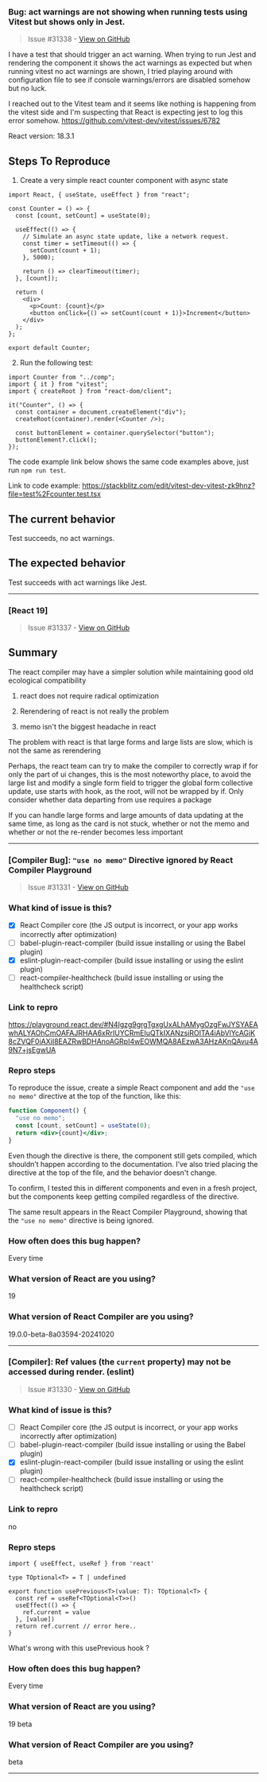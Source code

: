 ### Bug: act warnings are not showing when running tests using Vitest but shows only in Jest. 

> Issue #31338 - [View on GitHub](https://github.com/facebook/react/issues/31338)

I have a test that should trigger an act warning. When trying to run Jest and rendering the component it shows the act warnings as expected but when running vitest no act warnings are shown, I tried playing around with configuration file to see if console warnings/errors are disabled somehow but no luck.

I reached out to the Vitest team and it seems like nothing is happening from the vitest side and I'm suspecting that React is expecting jest to log this error somehow. https://github.com/vitest-dev/vitest/issues/6782


React version: 18.3.1

## Steps To Reproduce

1. Create a very simple react counter component with async state 
```
import React, { useState, useEffect } from "react";

const Counter = () => {
  const [count, setCount] = useState(0);

  useEffect(() => {
    // Simulate an async state update, like a network request.
    const timer = setTimeout(() => {
      setCount(count + 1);
    }, 5000);

    return () => clearTimeout(timer);
  }, [count]);

  return (
    <div>
      <p>Count: {count}</p>
      <button onClick={() => setCount(count + 1)}>Increment</button>
    </div>
  );
};

export default Counter;
```
2. Run the following test:
```
import Counter from "../comp";
import { it } from "vitest";
import { createRoot } from "react-dom/client";

it("Counter", () => {
  const container = document.createElement("div");
  createRoot(container).render(<Counter />);

  const buttonElement = container.querySelector("button"); 
  buttonElement?.click();
});
```


The code example link below shows the same code examples above, just run `npm run test`.

Link to code example: https://stackblitz.com/edit/vitest-dev-vitest-zk9hnz?file=test%2Fcounter.test.tsx



## The current behavior
Test succeeds, no act warnings.

## The expected behavior
Test succeeds with act warnings like Jest.


---

### [React 19]

> Issue #31337 - [View on GitHub](https://github.com/facebook/react/issues/31337)

## Summary

The react compiler may have a simpler solution while maintaining good old ecological compatibility

1. react does not require radical optimization

2. Rerendering of react is not really the problem

3. memo isn't the biggest headache in react

The problem with react is that large forms and large lists are slow, which is not the same as rerendering



Perhaps, the react team can try to make the compiler to correctly wrap if for only the part of ui changes, this is the most noteworthy place, to avoid the large list and modify a single form field to trigger the global form collective update, use starts with hook, as the root, will not be wrapped by if. Only consider whether data departing from use requires a package



If you can handle large forms and large amounts of data updating at the same time, as long as the card is not stuck, whether or not the memo and whether or not the re-render becomes less important

---

### [Compiler Bug]: `"use no memo"` Directive ignored by React Compiler Playground

> Issue #31331 - [View on GitHub](https://github.com/facebook/react/issues/31331)

### What kind of issue is this?

- [X] React Compiler core (the JS output is incorrect, or your app works incorrectly after optimization)
- [ ] babel-plugin-react-compiler (build issue installing or using the Babel plugin)
- [x] eslint-plugin-react-compiler (build issue installing or using the eslint plugin)
- [ ] react-compiler-healthcheck (build issue installing or using the healthcheck script)

### Link to repro

https://playground.react.dev/#N4Igzg9grgTgxgUxALhAMygOzgFwJYSYAEAwhALYAOhCmOAFAJRHAA6xRrIUYCRmEIuQTkIXANzsiROITA4iAbVlYcAGiK8cZVQF0iAXiI8EAZRwBDHAnoAGRpI4wEOWMQA8AEzwA3AHzAKnQAvu4A9N7+jsEgwUA

### Repro steps

To reproduce the issue, create a simple React component and add the `"use no memo"` directive at the top of the function, like this:
```jsx
function Component() {
  "use no memo";
  const [count, setCount] = useState(0);
  return <div>{count}</div>;
}
```
Even though the directive is there, the component still gets compiled, which shouldn’t happen according to the documentation. I’ve also tried placing the directive at the top of the file, and the behavior doesn't change.

To confirm, I tested this in different components and even in a fresh project, but the components keep getting compiled regardless of the directive.

The same result appears in the React Compiler Playground, showing that the `"use no memo"` directive is being ignored.


### How often does this bug happen?

Every time

### What version of React are you using?

19

### What version of React Compiler are you using?

19.0.0-beta-8a03594-20241020

---

### [Compiler]: Ref values (the `current` property) may not be accessed during render. (eslint)

> Issue #31330 - [View on GitHub](https://github.com/facebook/react/issues/31330)

### What kind of issue is this?

- [ ] React Compiler core (the JS output is incorrect, or your app works incorrectly after optimization)
- [ ] babel-plugin-react-compiler (build issue installing or using the Babel plugin)
- [X] eslint-plugin-react-compiler (build issue installing or using the eslint plugin)
- [ ] react-compiler-healthcheck (build issue installing or using the healthcheck script)

### Link to repro

no

### Repro steps

```tsx
import { useEffect, useRef } from 'react'

type TOptional<T> = T | undefined

export function usePrevious<T>(value: T): TOptional<T> {
  const ref = useRef<TOptional<T>>()
  useEffect(() => {
    ref.current = value
  }, [value])
  return ref.current // error here.. 
}

```

What's wrong with this usePrevious hook ? 

### How often does this bug happen?

Every time

### What version of React are you using?

19 beta

### What version of React Compiler are you using?

beta

---

